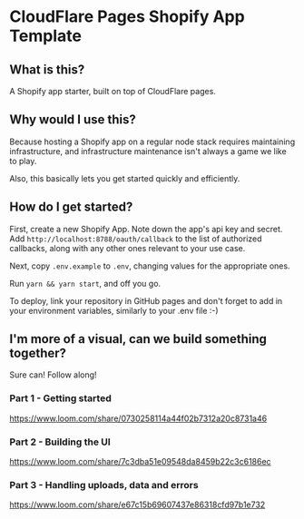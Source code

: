 # CloudFlare Pages Shopify App Template

## What is this?
A Shopify app starter, built on top of CloudFlare pages.

## Why would I use this?
Because hosting a Shopify app on a regular node stack requires maintaining infrastructure, and infrastructure maintenance isn't always a game we like to play.

Also, this basically lets you get started quickly and efficiently.

## How do I get started?
First, create a new Shopify App. Note down the app's api key and secret.
Add `http://localhost:8788/oauth/callback` to the list of authorized callbacks, along with any other ones relevant to your use case.

Next, copy `.env.example` to `.env`, changing values for the appropriate ones.

Run `yarn && yarn start`, and off you go. 

To deploy, link your repository in GitHub pages and don't forget to add in your environment variables, similarly to your .env file :-)

## I'm more of a visual, can we build something together?
Sure can! Follow along!

### Part 1 - Getting started
https://www.loom.com/share/0730258114a44f02b7312a20c8731a46


### Part 2 - Building the UI
https://www.loom.com/share/7c3dba51e09548da8459b22c3c6186ec

### Part 3 - Handling uploads, data and errors
https://www.loom.com/share/e67c15b69607437e86318cfd97b1e732
